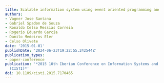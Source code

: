 ```yaml
---
title: Scalable information system using event oriented programming and NoSQL
authors:
- Vagner Jose Santana
- Gabriel Spadon de Souza
- Ronaldo Celso Messias Correia
- Rogerio Eduardo Garcia
- Danilo Medeiros Eler
- Celso Olivete
date: '2015-01-01'
publishDate: '2024-06-23T19:22:55.242544Z'
publication_types:
- paper-conference
publication: '*2015 10th Iberian Conference on Information Systems and Technologies
  (CISTI)*'
doi: 10.1109/cisti.2015.7170465
---
```

